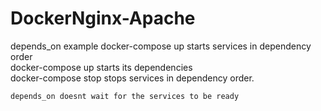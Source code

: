 # DockerNginx-Apache

depends_on example
	docker-compose up starts services in dependency order  
	docker-compose up <service> starts its dependencies  
	docker-compose stop stops services in dependency order.  
	
	depends_on doesnt wait for the services to be ready  
